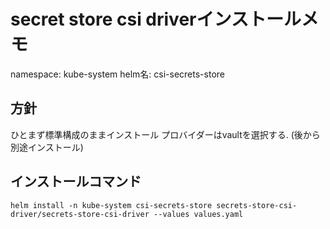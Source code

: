 # secret store csi driverインストールメモ
namespace: kube-system
helm名: csi-secrets-store

## 方針
ひとまず標準構成のままインストール
プロバイダーはvaultを選択する. (後から別途インストール)

## インストールコマンド
```
helm install -n kube-system csi-secrets-store secrets-store-csi-driver/secrets-store-csi-driver --values values.yaml
``` 
